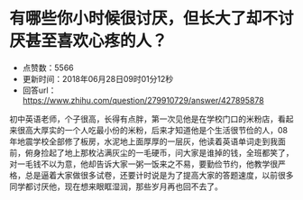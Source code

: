 # 有哪些你小时候很讨厌，但长大了却不讨厌甚至喜欢心疼的人？
- 点赞数：5566
- 更新时间：2018年06月28日09时01分12秒
- 回答url：https://www.zhihu.com/question/279910729/answer/427895878
<body>
 <p data-pid="7Pzwza7H">初中英语老师，个子很高，长得有点胖，第一次见他是在学校门口的米粉店，看起来很高大厚实的一个人吃最小份的米粉，后来才知道他是个生活很节俭的人，08年地震学校全部修了板房，水泥地上面厚厚的一层灰，他读着英语单词走到我面前，俯身捡起了地上那枚沾满灰尘的一毛硬币，问大家是谁掉的钱，全班都笑了，对一毛钱不以为意，他却告诉大家一粥一饭来之不易，要勤俭节约，他教学很严格，总是逼着大家做很多试卷，还要计时说是为了提高大家的答题速度，以前很多同学都讨厌他，现在想来眼眶湿润，那些岁月再也回不去了。</p>
</body>